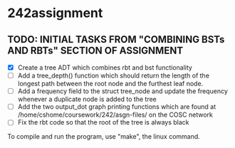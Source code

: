 # 242assignment
## TODO: INITIAL TASKS FROM "COMBINING BSTs AND RBTs" SECTION OF ASSIGNMENT
- [x] Create a tree ADT which combines rbt and bst functionality
- [ ] Add a tree_depth() function which should return the length of the longest path between the root node and the furthest leaf node.
- [ ] Add a frequency field to the struct tree_node and update the frequency whenever a duplicate node is added to the tree
- [ ] Add the two output_dot graph printing functions which are found at /home/cshome/coursework/242/asgn-files/ on the COSC network
- [ ] Fix the rbt code so that the root of the tree is always black

To compile and run the program, use "make", the linux command.
